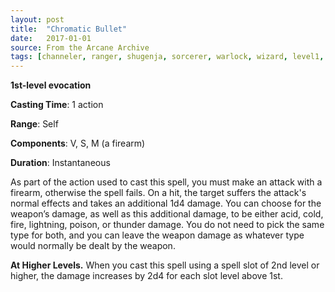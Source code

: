 ```yaml
---
layout: post
title:  "Chromatic Bullet"
date:   2017-01-01
source: From the Arcane Archive
tags: [channeler, ranger, shugenja, sorcerer, warlock, wizard, level1, evocation, hb, ren]
---
```


**1st-level evocation**

**Casting Time**: 1 action

**Range**: Self

**Components**: V, S, M (a firearm)

**Duration**: Instantaneous

As part of the action used to cast this spell, you must make an attack with a firearm, otherwise the spell fails. On a hit, the target suffers the attack's normal effects and takes an additional 1d4 damage. You can choose for the weapon’s damage, as well as this additional damage, to be either acid, cold, fire, lightning, poison, or thunder damage. You do not need to pick the same type for both, and you can leave the weapon damage as whatever type would normally be dealt by the weapon.

**At Higher Levels.** When you cast this spell using a spell slot of 2nd level or higher, the damage increases by 2d4 for each slot level above 1st.
